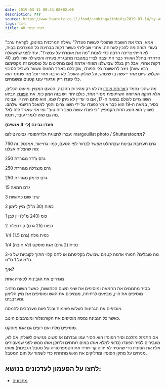 ```yaml
---
date: 2019-03-14 09:43:00+02:00
description: ???
source: https://www.haaretz.co.il/food/cookingwithkids/2019-03-14/ty-article/0000017f-f8fc-d044-adff-fbfd7ba90000
tags: בישול
title: 40 דקות ופונדו
---
```


"אמא, מתי את חושבת שתוכלי לעשות פונדו?" שאלה המרכזית בפינוק, לקראת ערב בעודי תוהה מה להכין לארוחה. אחרי שביליתי כעשר דקות בבחינת כל המצרכים בבית, לא הייתי צריכה הרבה כדי לענות "מה את אומרת על עכשיו?". עוד לפני שהשאלה הדהדה בחלל האוויר כבר התייצבה לצדי במטבח מתבגרת צעירה והפשילה שרוולים. 40 דקות אחרי, אבל רק בגלל שבישלנו תפוחי אדמה (אם מחליטים על טוסטים זה מקסימום רבע שעה) ניצב לראשונה כלי הפונדו, שקיבלנו באחד החגים ונשאר בשביל הסיכוי הקלוש שיום אחד ייעשה בו שימוש, על שולחן האוכל. לא הרבה אחרי וכל מה שנותר הוא כלי פונדו ריק וגרגורי עונג קטנים ומשמחים. 

מה שהכי נחמד ב[ארוחת פונדו](/food/2010-01-25/ty-article/0000017f-e160-d7b2-a77f-e3670d8e0000) זה לא רק מהירות ההכנה, הטעם המצוין ומיעוט הכלים, אלא דווקא הארוחה השיתופית מסיר אחד, כולם יחד ויש בזה המון כיף. את [הפונדו](/food/appetizers/2005-12-11/ty-article/0000017f-ed12-d4cd-af7f-ed7a0c300000) הביאו השוויצרים לעולם במאה ה-17, אם כי עדיין לא ניתן לו שמו, הוא סתם היה יין וגבינה בסיר, במאה ה-19 הוא כבר אומץ כפונדו על ידי השוויצרים והפך למאכל הרשמי שלהם. בשוויץ הוא הוצג תחת הקמפיין "כי פונדו עושה מצב רוח טוב" ומי אני שאגיד לזה לא? מה גם שזה לגמרי עובד, תנסו. 

**פונדו גבינה (ל- 4 אנשים)** 

 עברו לתצוגת גלריהפונדו גבינה צילום: margouillat photo / Shutterstoc**מה?** 

750 גרם תערובת גבינות שבהחלט אפשר לבחור לפי הטעם, כמו: גרוייאר, אמנטל, זה מה שהצליח אצלנו: 

250 גרם צ'דר מגוררת 

250 גרם מוצרלה מגוררת 

250 גרם פרמזן מגוררת 

15 גרם חמאה 

3 שיני שום כתושות 

2 כפות (30 מ"ל) מיץ לימון 

1 כוס (240 מ"ל) יין לבן 

2 כפות (25 גרם) קורנפלור 

1/4 (1.5 גרם) כפית מלח 

1/4 כפית (2 גרם) אגוז מוסקט (לא חובה) 

מה טובלים? תפוחי אדמה קטנים שבושלו בקליפתם או לחם קלוי חתוך לקוביות של כ-2 ס"מ על 1 ס"מ. 

**איך?** 

מגררים את הגבינות לקערה אחת 

בסיר מחממים את החמאה ומוסיפים את שיני השום הכתושות, כאשר השום מזהיב מוסיפים את היין, מביאים לרתיחה, מנמיכים את האש ומוסיפים את מיץ הלימון ומערבבים. 

מוסיפים את הגבינות בשלוש פעימות ובכל פעם מערבבים להמסה. 

כאשר כל הגבינה נמסה מוסיפים את הקורנפלור ומערבבים היטב. 

מוסיפים מלח ואם רוצים גם אגוז מוסקט. 

אם התמזל מזלכם וסיר הפונדו הוא הסיר עמו עבדתם אז פשוט מגישים לשולחן אם לא, מעבירים לסיר הפונדו (כדאי למלא אותו במים רותחים ולרוקן אותו ממש לפני שמעבירים אליו את הפונדו כדי שהסיר לא יהיה קר ויוריד את הטמפרטורה של מטבל הגבינות) ואותו מניחים על מתקן הפונדו ומדליקים את האש מתחתיו כדי לשמור על חום המטבל.

לחצו על הפעמון לעדכונים בנושא:
------------------------------

* [מתכונים](/ty-tag/recipes-0000017f-da28-dea8-a77f-de6a4ba50000)